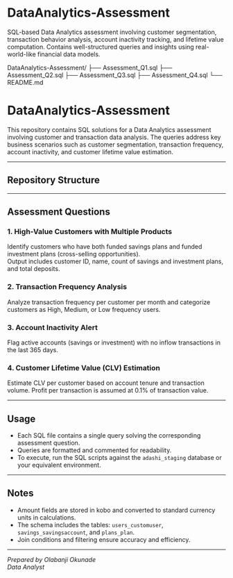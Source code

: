 # DataAnalytics-Assessment
SQL-based Data Analytics assessment involving customer segmentation, transaction behavior analysis, account inactivity tracking, and lifetime value computation. Contains well-structured queries and insights using real-world-like financial data models.

DataAnalytics-Assessment/
├── Assessment_Q1.sql
├── Assessment_Q2.sql
├── Assessment_Q3.sql
├── Assessment_Q4.sql
└── README.md

# DataAnalytics-Assessment

This repository contains SQL solutions for a Data Analytics assessment involving customer and transaction data analysis. The queries address key business scenarios such as customer segmentation, transaction frequency, account inactivity, and customer lifetime value estimation.

---

## Repository Structure


---

## Assessment Questions

### 1. High-Value Customers with Multiple Products
Identify customers who have both funded savings plans and funded investment plans (cross-selling opportunities).  
Output includes customer ID, name, count of savings and investment plans, and total deposits.

### 2. Transaction Frequency Analysis
Analyze transaction frequency per customer per month and categorize customers as High, Medium, or Low frequency users.

### 3. Account Inactivity Alert
Flag active accounts (savings or investment) with no inflow transactions in the last 365 days.

### 4. Customer Lifetime Value (CLV) Estimation
Estimate CLV per customer based on account tenure and transaction volume. Profit per transaction is assumed at 0.1% of transaction value.

---

## Usage

- Each SQL file contains a single query solving the corresponding assessment question.
- Queries are formatted and commented for readability.
- To execute, run the SQL scripts against the `adashi_staging` database or your equivalent environment.

---

## Notes

- Amount fields are stored in kobo and converted to standard currency units in calculations.
- The schema includes the tables: `users_customuser`, `savings_savingsaccount`, and `plans_plan`.
- Join conditions and filtering ensure accuracy and efficiency.


---

*Prepared by Olabanji Okunade*  
*Data Analyst*  
